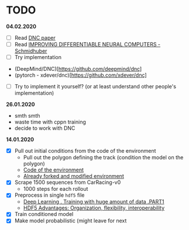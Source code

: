 # TODO

**04.02.2020**
- [ ] Read [DNC paper](https://www.gwern.net/docs/rl/2016-graves.pdf)
- [ ] Read [IMPROVING DIFFERENTIABLE NEURAL COMPUTERS - Schmidhuber](https://openreview.net/pdf?id=HyGEM3C9KQ)
- [ ] Try implementation
 - (DeepMind/DNC)[https://github.com/deepmind/dnc]
 - (pytorch - xdever/dnc)[https://github.com/xdever/dnc]
- [ ] Try to implement it yourself? (or at least understand other people's implementation)

**26.01.2020**
- smth smth
- waste time with cppn training
- decide to work with DNC

**14.01.2020**
- [x] Pull out initial conditions from the code of the environment
   - Pull out the polygon defining the track (condition the model on the polygon)
   - [Code of the environment](https://github.com/openai/gym/blob/master/gym/envs/box2d/car_racing.py)
   - [Already forked and modified environment](https://github.com/hrc2da/CarRacing)
- [x] Scrape 1500 sequences from CarRacing-v0
   - 1000 steps for each rollout
- [x] Preprocess in single `hdf5` file
   - [Deep Learning . Training with huge amount of data .PART1](https://medium.com/@cristianzantedeschi/deep-learning-regression-feeding-huge-amount-of-data-to-gpu-performance-considerations-2934d32ab315)
   - [HDF5 Advantages: Organization, flexibility, interoperability](https://stackoverflow.com/questions/27710245/is-there-an-analysis-speed-or-memory-usage-advantage-to-using-hdf5-for-large-arr)
- [x] Train conditioned model
- [x] Make model probabilistic (might leave for next 
